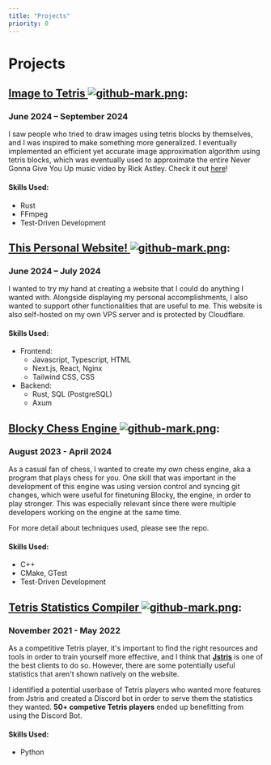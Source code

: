 ```yaml
---
title: "Projects"
priority: 0
---
```

# **Projects**

## [**Image to Tetris** ![github-mark.png](/github-mark.png "Github Redirect")](https://github.com/knguy22/image-to-tetris):

### June 2024 – September 2024

I saw people who tried to draw images using tetris blocks by themselves, and I was inspired to make something more generalized. I eventually implemented an efficient yet accurate image approximation algorithm using tetris blocks, which was eventually used to approximate the entire Never Gonna Give You Up music video by Rick Astley. Check it out [here](https://www.youtube.com/watch?v=Hat_GgtkLCA)!

#### Skills Used: 
* Rust
* FFmpeg
* Test-Driven Development

## [**This Personal Website!** ![github-mark.png](/github-mark.png "Github Redirect")](https://github.com/knguy22/personal-website):
### June 2024 – July 2024

I wanted to try my hand at creating a website that I could do anything I wanted with. Alongside displaying my personal accomplishments, I also wanted to support other functionalities that are useful to me. This website is also self-hosted on my own VPS server and is protected by Cloudflare.

#### Skills Used: 
* Frontend:
  * Javascript, Typescript, HTML
  * Next.js, React, Nginx
  * Tailwind CSS, CSS
* Backend:
  * Rust, SQL (PostgreSQL)
  * Axum

## [**Blocky Chess Engine** ![github-mark.png](/github-mark.png "Github Redirect")](https://github.com/knguy22/Blocky-Chess-Engine): 
### August 2023 - April 2024

As a casual fan of chess, I wanted to create my own chess engine, aka a program that plays chess for you. One skill that was important in the development of this engine was using version control and syncing git changes, which were useful for finetuning Blocky, the engine, in order to play stronger. This was especially relevant since there were multiple developers working on the engine at the same time.

For more detail about techniques used, please see the repo.

#### Skills Used:
* C++
* CMake, GTest
* Test-Driven Development

## [**Tetris Statistics Compiler** ![github-mark.png](/github-mark.png "Github Redirect")](https://github.com/knguy22/Jstris-Stats-Discord-Bot): 
### November 2021 - May 2022

As a competitive Tetris player, it's important to find the right resources and tools in order to train yourself more effective, and I think that [**Jstris**](https://jstris.jezevec10.com) is one of the best clients to do so. However, there are some potentially useful statistics that aren't shown natively on the website.

I identified a potential userbase of Tetris players who wanted more features from Jstris and created a Discord bot in order to serve them the statistics they wanted. **50+ competive Tetris players** ended up benefitting from using the Discord Bot. 

#### Skills Used:
* Python
